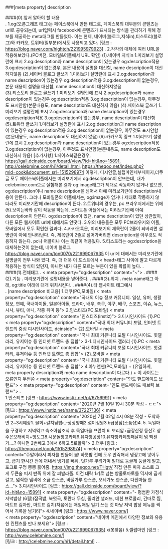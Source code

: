 ###[meta property] description

####(0).앞서 알아야 할 내용  
.
    1.og(오픈그래프 태그)는 페이스북에서 만든 태그로, 페이스북의 대부분의 콘텐츠는 url로 공유되는데, url입력시 facebook에 콘텐츠가 표시되는 방식을 관리하기
        위해 정보를 제공하는 meta태그를 만들었다. 이는 현제, 네이버(블로그,지식in),티스토리(블로그)와 카카오, 트위터(일부분)에서도 사용되고 있다.
        [링크 : https://blog.naver.com/hightch/221995979923]
.
    2.각각의 매체에 여러 URL을 적용해보았다.(PC버전, 모바일&어플에서 URL 확인)
        (1).네이버 지식in
            1.미리보기 설명란에 표시
            2.og:description과 name description이 있는경우 og:description적용
            3.og:description이 없는경우, 본문 내용이 설명을 대신함, name description이 대신하지않음
        (2).네이버 블로그 글쓰기
            1.미리보기 설명란에 표시
            2.og:description과 name description이 있는경우 og:description적용
            3.og:description이 없는경우, 본문 내용이 설명을 대신함, name description이 대신하지않음        
        (3).티스토리 블로그 글쓰기
            1.미리보기 설명란에 표시
            2.og:description과 name description이 있는경우 og:description적용
            3.og:description이 없는경우, 아무것도 표시안함(본문내용도, name description도 대신하지 않음)
        (4).페이스북 글쓰기
            1.미리보기 설명란에 표시
            2.og:description과 name description이 있는경우 og:description적용
            3.og:description이 없는경우, name description이 대신함
        (5).트위터 글쓰기
            1.미리보기 설명란에 표시
            2.og:description과 name description이 있는경우 og:description적용
            3.og:description이 없는경우, 아무것도 표시안함(본문내용도, name description도 대신하지 않음)
        (6).카카오톡 링크
            1.미리보기 설명란에 표시
            2.og:description과 name description이 있는경우 og:description적용
            3.og:description이 없는경우, 아무것도 표시안함(본문내용도, name description도 대신하지 않음)
        [추가사항]
            1.페이스북같은경우, https://gall.dcinside.com/board/view/?id=hit&no=15891, http://celebmine.com/hi1/detail.html, https://theqoo.net/index.php?mid=cook&document_srl=1515298974
                이렇게, 디시인글,셀럽마인세부페이지,더쿠글 모두 페이스북어플에서는 미리보기에서 og:description이 안뜨는데, 내가 celebmine.com으로 실험해본 결과 og:image태그가 제대로 작동하지 않거나 없으면,
                og:description이나 name description을 넘어서 아예 미리보기란에 description내용이 안뜬다. 그러나 모바일폰의 어플에서는, og:image가 없거나 제대로 작동하지 않더라도 미리보기란에 description이 뜬다.
            2.트위터의 경우는, pc 브라우저에서는 위에 (5).보이는바와 같이 작동을 하는데, 스마트폰 어플에서는 미리보기란에 아예 description이 안뜬다. og:description이 있던, name description이 있던 상관없이,
                다른 모든 웹사이트 url에 대해서도 안떳다.
            3.위의 내용들은 모두 PC브라우저와 어플,모바일에서 모두 확인한 결과다.
            4.카카오톡은, 미리보기의 제목란이 2줄이 되버리면 설명란이 아예 안나타난다. 즉, 제목란이 2줄로 넘어가버리면 description을 아무것도 적용하지 않는다. pc나 어플이나 이는 똑같이 적용됬다.
            5.티스토리는 og:description을 대체하는것이 없는데, 네이버 블로그 https://blog.naver.com/ton0070/221999067935 이 url에 대해서는 미리보기란에 설명글이 전부 나와 있다. 즉, 더 더욱 이 포스트에서 < head>태그
                사이에 말고 다르게 적용하는 방식이 있던지, 아니면 내가 다른 모르는 부분이 있을 확률이 높다.
.    
####(1).전체태그
.
    < meta property="og:description" content="~">
.
####(2).기능
.
    미리보기란에 설명내용을 넣어준다.
.
####(3).위치
.
    meta name태그 아래, og:title 아래에 대개 위치시킨다.
.
####(4).타 웹사이트 태그예시    
.
    [name description 비교용]
    1.더쿠(PC,모바일)
        < meta property="og:description" content="국내외 이슈 정보 커뮤니티. 일상, 유머, 생활정보, 연예, 국내아이돌, 일본아이돌, 드라마, 배우, 축구, 야구, 배구, 스포츠, 이슈, 뉴스, 시사, 뷰티, 애니, 각종 취미 등">
    2.인스티즈(PC,모바일)
        < meta property="og:description" content="인스티즈(instiz)">
    3.디시인사이드
        {1}.PC
            < meta property="og:description" content="국내 최대 커뮤니티 포털, 인터넷 트렌드의 중심 디시인사이드, dcinside">
        {2}.모바일
            < meta property="og:description" content="국내 최대 커뮤니티 포털&nbsp;디시인사이드. 힛갤러리, 유저이슈 등 인터넷 트렌드 총 집합">
    3-1.디시인사이드 갤러리
        {1}.PC
            < meta property="og:description" content="국내 최대 커뮤니티 포털 디시인사이드. 힛갤러리, 유저이슈 등 인터넷 트렌드 총 집합">
        {2}.모바일
            < meta property="og:description" content="국내 최대 커뮤니티 포털&nbsp;디시인사이드. 힛갤러리, 유저이슈 등 인터넷 트렌드 총 집합">
    4.아누앤핸(PC,모바일) + (유일하게, meta property description과 meta name description이 다르다.) + 이 사이트는 오류인지 두번씀
        < meta property="og:description" content="인도 핸드메이드 브랜드">
        < meta property="og:description" content="인도 핸드메이드 패브릭 브랜드">
.       
        1.인스티즈
            [링크 : https://www.instiz.net/pt/6756991]
                < meta property="og:description" content="2020년 7월 10일 19시 30분 작성 - ㄷㄷ">
            [링크 : https://www.instiz.net/name/37227136]
                < meta property="og:description" content="2020년 7월 02일 4시 08분 작성 - 도착하면 2~3시예상1. 물회+갈치덮밥👉상상양떼2.섬이정원3.b급상점(소품샵)4. 5. 독일마을 구경하고 저녁먹고 숙소아침조식 후 독일마을 브런치 6. 보리암+금강산정 등산7. 상주은모래비치+핫도그8.시문돌창고카페9.유자빵공장10.유자빵카페첫째날이 넘 빡센가....? 아니면 2번빼고 3에서 6하고 5로할까">
        2.더쿠
            [링크 : https://theqoo.net/cook/1515298974]
                < meta property="og:description" content="주말이라서 피자를 만들어 봄! 하룻밤 전에 도우 반죽해서 냉장고에 넣어두고, 굽기 한시간 전에 꺼내서 냉기를 빼줘. 덧가루 뿌려가며 밀대로 둥글게 둥글게 밀고, 포크로 구멍 뽕뽕 뚫어줌. https://img.theqoo.net/THgtV 직접 만든 피자 소스로 크게 두큰술 떠서 반죽 위에 잘 펴발라줌. 이건 대략 1키로 넘는 방울토마토를 믹서에 곱게 갈고, 넓직한 냄비에 소금 한스푼, 바질가루 한스푼, 오레가노 한스푼, 다진마늘 한스...">
        3.디시인사이드
            [링크 : https://gall.dcinside.com/board/view/?id=hit&no=15891]
                < meta property="og:description" content="- 평범한 가정식 저녁밥상 (6월)(잡곡밥, 북엇국, 토란대 무침, 줄리안 샐러드, 데친 브로콜리, 긴따로 찜, 마트표 김자반, 마트표 김치)처음에는 매일매일 일기 쓰는 것 마냥 저녁 밥상 메뉴를 찍어서 기록을 남기려">
        4.네이버
            [링크 : https://www.naver.com/]   
                < meta property="og:description" content="네이버 메인에서 다양한 정보와 유용한 컨텐츠를 만나 보세요">
            [링크 : https://blog.naver.com/ton0070/221999067935]
                x(못찾음)
        5.셀럽마인
            [링크 : http://www.celebmine.com/]   
            [링크 : http://celebmine.com/hi1/detail.html]
.
.